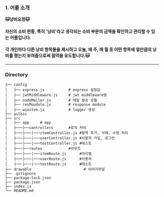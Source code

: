 ### 1. 어플 소개
**🐱냥비요정🐱**
#### 자신의 소비 현황, 특히 '낭비'라고 생각되는 소비 부문의 금액을 확인하고 관리할 수 있는 어플입니다. </br>
#### 각 개인마다 다른 낭비 항목들을 제시하고 오늘, 매 주, 매 월 등 어떤 항목에 얼만큼의 낭비를 했는지 보여줌으로써 절약을 유도합니다.🐱

---------------------------------

### Directory
```
├── config
│   ├── express.js           # express 설정값
│   ├── jwtMiddleware.js     # jwt middleware명
│   ├── nodeMailer.js        # 메일 발송 모듈
│   ├── resMoudule.js        # response module
│   ├── winston.js           # logger 생성 
├── pulbic                          
├── src                          
│   ├── app     # app
│   ├───├──controllers       #로직 처리 
│   ├───├───|───itemController.js #항목 추가, 삭제, 수정 처리 
│   ├───├───|───userController.js #사용자 가입, 로그인 
│   ├───├───|───testController.js #테스트 
│   ├───├──routes            #라우트 
│   ├───├───|───itemRoute.js      #아이템 
│   ├───├───|───userRoute.js      #사용자 
│   ├───├───|───testRoute.js      #테스트 
├── drawable                        # 이미지파일
├── .gitignore                     
├── package-lock.json                  
├── package.json            	 
├── index.js                     
└── README.md
